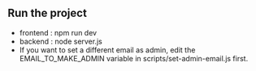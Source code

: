 ## Run the project 

- frontend : npm run dev
- backend : node server.js
- If you want to set a different email as admin, edit the EMAIL_TO_MAKE_ADMIN variable in scripts/set-admin-email.js first.